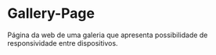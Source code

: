 # Gallery-Page
Página da web de uma galeria que apresenta possibilidade de responsividade entre dispositivos.
